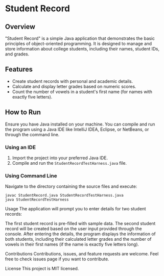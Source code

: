 # Student Record

## Overview
"Student Record" is a simple Java application that demonstrates the basic principles of object-oriented programming. It is designed to manage and store information about college students, including their names, student IDs, and grades.

## Features
- Create student records with personal and academic details.
- Calculate and display letter grades based on numeric scores.
- Count the number of vowels in a student's first name (for names with exactly five letters).

## How to Run
Ensure you have Java installed on your machine. You can compile and run the program using a Java IDE like IntelliJ IDEA, Eclipse, or NetBeans, or through the command line.

### Using an IDE
1. Import the project into your preferred Java IDE.
2. Compile and run the `StudentRecordTestHarness.java` file.

### Using Command Line
Navigate to the directory containing the source files and execute:
```shell
javac StudentRecord.java StudentRecordTestHarness.java
java StudentRecordTestHarness
```
Usage
The application will prompt you to enter details for two student records:

The first student record is pre-filled with sample data.
The second student record will be created based on the user input provided through the console.
After entering the details, the program displays the information of both students, including their calculated letter grades and the number of vowels in their first names (if the name is exactly five letters long).

Contributions
Contributions, issues, and feature requests are welcome. Feel free to check issues page if you want to contribute.

License
This project is MIT licensed.
